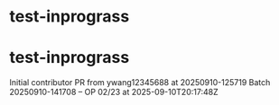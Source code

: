 # test-inprograss
# test-inprograss
Initial contributor PR from ywang12345688 at 20250910-125719
Batch 20250910-141708 – OP 02/23 at 2025-09-10T20:17:48Z
